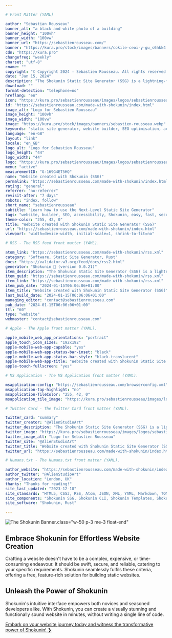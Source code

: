 ```yaml
---

# Front Matter (YAML)

author: "Sebastian Rousseau"
banner_alt: "a black and white photo of a building"
banner_height: "100vh"
banner_width: "100vw"
banner_url: "https://sebastienrousseau.com/"
banner: "https://kura.pro/stock/images/banners/cokile-ceoi-y-gu_s6hkk4.webp"
cdn: "https://kura.pro"
changefreq: "weekly"
charset: "utf-8"
cname: ""
copyright: "© Copyright 2024 - Sebastien Rousseau. All rights reserved."
date: "Jan 15, 2024"
description: "The Shokunin Static Site Generator (SSG) is a lightning-fast tool for Search Engine Optimisation (SEO) and compliance to Accessibility Standards."
download: ""
format-detection: "telephone=no"
hreflang: "en"
icon: "https://kura.pro/sebastienrousseau/images/logos/sebastienrousseau.svg"
id: "https://sebastienrousseau.com/made-with-shokunin/index.html"
image_alt: "Logo for Sebastien Rousseau"
image_height: "100vh"
image_width: "100vw"
image: "https://kura.pro/stock/images/banners/sebastien-rousseau.webp"
keywords: "static site generator, website builder, SEO optimisation, accessibility, Shokunin, easy to use, fast, secure, reliable, free"
language: "en-GB"
layout: "link"
locale: "en_GB"
logo_alt: "Logo for Sebastien Rousseau"
logo_height: "44"
logo_width: "44"
logo: "https://kura.pro/sebastienrousseau/images/logos/sebastienrousseau.webp"
menu: "active"
measurementID: "G-169G4ET5HQ"
name: "Website created with Shokunin (SSG)"
permalink: "https://sebastienrousseau.com/made-with-shokunin/index.html"
rating: "general"
referrer: "no-referrer"
revisit-after: "7 days"
robots: "index, follow"
short_name: "sebastienrousseau"
subtitle: "Learn how to use the Next-Level Static Site Generator"
tags: "website, builder, SEO, accessibility, Shokunin, easy, fast, secure, reliable, free"
theme-color: "255, 42, 0"
title: "Website created with Shokunin Static Site Generator (SSG)"
url: "https://sebastienrousseau.com/made-with-shokunin/index.html"
viewport: "width=device-width, initial-scale=1, shrink-to-fit=no"

# RSS - The RSS feed front matter (YAML).

atom_link: "https://sebastienrousseau.com/made-with-shokunin/rss.xml"
category: "Software, Static Site Generator, Rust"
docs: "https://validator.w3.org/feed/docs/rss2.html"
generator: "Shokunin 🦀 (version 0.0.21)"
item_description: "The Shokunin Static Site Generator (SSG) is a lightning-fast tool for Search Engine Optimisation (SEO) and compliance to Accessibility Standards."
item_guid: "https://sebastienrousseau.com/made-with-shokunin/rss.xml"
item_link: "https://sebastienrousseau.com/made-with-shokunin/rss.xml"
item_pub_date: "2024-01-15T06:06:06+01:00"
item_title: "Website created with Shokunin Static Site Generator (SSG)"
last_build_date: "2024-01-15T06:06:06+01:00"
managing_editor: "contact@sebastienrousseau.com"
pub_date: "2024-01-15T06:06:06+01:00"
ttl: "60"
type: "website"
webmaster: "contact@sebastienrousseau.com"

# Apple - The Apple front matter (YAML).

apple_mobile_web_app_orientations: "portrait"
apple_touch_icon_sizes: "192x192"
apple-mobile-web-app-capable: "yes"
apple-mobile-web-app-status-bar-inset: "black"
apple-mobile-web-app-status-bar-style: "black-translucent"
apple-mobile-web-app-title: "Website created with Shokunin Static Site Generator (SSG)"
apple-touch-fullscreen: "yes"

# MS Application - The MS Application front matter (YAML).

msapplication-config: "https://sebastienrousseau.com/browserconfig.xml"
msapplication-tap-highlight: "no"
msapplication-TileColor: "255, 42, 0"
msapplication_tile_image: "https://kura.pro/sebastienrousseau/images/logos/sebastienrousseau.webp"

# Twitter Card - The Twitter Card front matter (YAML).

twitter_card: "summary"
twitter_creator: "@AlienStudioArt"
twitter_description: "The Shokunin Static Site Generator (SSG) is a lightning-fast tool for Search Engine Optimisation (SEO) and compliance to Accessibility Standards."
twitter_image: "https://kura.pro/sebastienrousseau/images/logos/sebastienrousseau.webp"
twitter_image_alt: "Logo for Sebastien Rousseau"
twitter_site: "@AlienStudioArt"
twitter_title: "Website created with Shokunin Static Site Generator (SSG)"
twitter_url: "https://sebastienrousseau.com/made-with-shokunin/index.html"

# Humans.txt - The Humans.txt front matter (YAML).

author_website: "https://sebastienrousseau.com/made-with-shokunin/index.html"
author_twitter: "@AlienStudioArt"
author_location: "London, UK"
thanks: "Thanks for reading!"
site_last_updated: "2023-12-18"
site_standards: "HTML5, CSS3, RSS, Atom, JSON, XML, YAML, Markdown, TOML"
site_components: "Shokunin SSG, Shokunin CLI, Shokunin Templates, Shokunin Themes, Kaishi SSG, Kaishi CLI, Kaishi Templates, Kaishi Themes"
site_software: "Shokunin, Rust"

---
```


![The Shokunin Banner][01].class=\"w-50 p-3 me-3 float-end\"

## Embrace Shokunin for Effortless Website Creation

Crafting a website doesn't have to be a complex, expensive, or time-consuming endeavour. It should be swift, secure, and reliable, catering to your specific requirements. Shokunin seamlessly fulfils these criteria, offering a free, feature-rich solution for building static websites.

## Unleash the Power of Shokunin

Shokunin's intuitive interface empowers both novices and seasoned developers alike. With Shokunin, you can create a visually stunning and functionally sound website in minutes, without writing a single line of code.

[Embark on your website journey today and witness the transformative power of Shokunin! ❯][00]

[00]: https://shokunin.one/ "Shokunin: The Fastest Rust-Based Static Site Generator (SSG)"
[01]: https://kura.pro/shokunin/images/banners/banner-shokunin.png "Made with Shokunin, the fastest Rust-based Static Site Generator (SSG)"
